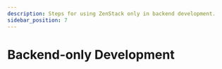 ```yaml
---
description: Steps for using ZenStack only in backend development.
sidebar_position: 7
---
```


# Backend-only Development

